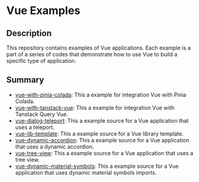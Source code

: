 # Vue Examples

## Description

This repository contains examples of Vue applications. Each example is a part of a series of codes that demonstrate how to use Vue to build a specific type of application.

## Summary

- [vue-with-pinia-colada](/vue-with-pinia-colada/): This a example for integration Vue with Pinia Colada.
- [vue-with-tanstack-vue](/vue-with-tanstack-vue/): This a example for integration Vue with Tanstack Query Vue.
- [vue-dialog-teleport](/vue-dialog-teleport/): This a example source for a Vue application that uses a teleport.
- [vue-lib-template](/vue-lib-template/): This a example source for a Vue library template.
- [vue-dynamic-accordion](/vue-dynamic-accordion/): This a example source for a Vue application that uses a dynamic accordion.
- [vue-tree-view](/vue-tree-view/): This a example source for a Vue application that uses a tree view.
- [vue-dynamic-material-symbols](/vue-dynamic-material-symbols/): This a example source for a Vue application that uses dynamic material symbols imports.